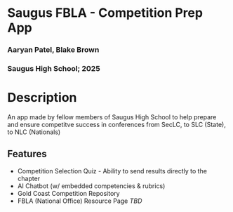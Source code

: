 # Saugus FBLA - Competition Prep App
### Aaryan Patel, Blake Brown
### Saugus High School; 2025

# Description
An app made by fellow members of Saugus High School to help prepare and ensure competitve success in conferences from SecLC, to SLC (State), to NLC (Nationals)


## Features
- Competition Selection Quiz - Ability to send results directly to the chapter
- AI Chatbot (w/ embedded competencies & rubrics)
- Gold Coast Competition Repository
- FBLA (National Office) Resource Page
*TBD*
